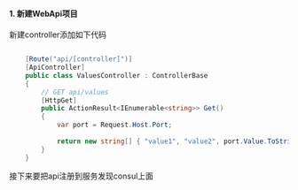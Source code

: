 #### 1. 新建WebApi项目
新建controller添加如下代码
```c#

    [Route("api/[controller]")]  
    [ApiController]  
    public class ValuesController : ControllerBase  
    {  
        // GET api/values  
        [HttpGet]  
        public ActionResult<IEnumerable<string>> Get()  
        {  
            var port = Request.Host.Port;  
      
            return new string[] { "value1", "value2", port.Value.ToString() };  
        }  
    }  

```
接下来要把api注册到服务发现consul上面

